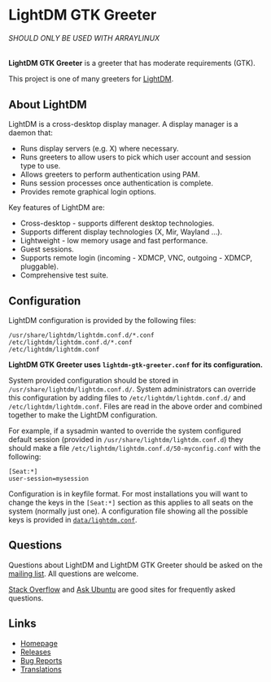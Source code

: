 # LightDM GTK Greeter

###### SHOULD ONLY BE USED WITH ARRAYLINUX

**LightDM GTK Greeter** is a greeter that has moderate requirements (GTK).

This project is one of many greeters for [LightDM](https://github.com/canonical/lightdm).

## About LightDM

LightDM is a cross-desktop display manager. A display manager is a daemon that:

- Runs display servers (e.g. X) where necessary.
- Runs greeters to allow users to pick which user account and session type to use.
- Allows greeters to perform authentication using PAM.
- Runs session processes once authentication is complete.
- Provides remote graphical login options.

Key features of LightDM are:
- Cross-desktop - supports different desktop technologies.
- Supports different display technologies (X, Mir, Wayland ...).
- Lightweight - low memory usage and fast performance.
- Guest sessions.
- Supports remote login (incoming - XDMCP, VNC, outgoing - XDMCP, pluggable).
- Comprehensive test suite.

## Configuration

LightDM configuration is provided by the following files:

```
/usr/share/lightdm/lightdm.conf.d/*.conf
/etc/lightdm/lightdm.conf.d/*.conf
/etc/lightdm/lightdm.conf
```

**LightDM GTK Greeter uses `lightdm-gtk-greeter.conf` for its configuration.**

System provided configuration should be stored in `/usr/share/lightdm/lightdm.conf.d/`. System administrators can override this configuration by adding files to `/etc/lightdm/lightdm.conf.d/` and `/etc/lightdm/lightdm.conf`. Files are read in the above order and combined together to make the LightDM configuration.

For example, if a sysadmin wanted to override the system configured default session (provided in `/usr/share/lightdm/lightdm.conf.d`) they should make a file `/etc/lightdm/lightdm.conf.d/50-myconfig.conf` with the following:

```
[Seat:*]
user-session=mysession
```

Configuration is in keyfile format. For most installations you will want to change the keys in the `[Seat:*]` section as this applies to all seats on the system (normally just one). A configuration file showing all the possible keys is provided in [`data/lightdm.conf`](https://github.com/Canonical/lightdm/blob/master/data/lightdm.conf).

## Questions

Questions about LightDM and LightDM GTK Greeter should be asked on the [mailing list](https://lists.freedesktop.org/mailman/listinfo/lightdm). All questions are welcome.

[Stack Overflow](https://stackoverflow.com/search?q=lightdm) and [Ask Ubuntu](https://askubuntu.com/search?q=lightdm) are good sites for frequently asked questions.

## Links
 - [Homepage](https://github.com/xubuntu/lightdm-gtk-greeter)
 - [Releases](https://github.com/xubuntu/lightdm-gtk-greeter/releases)
 - [Bug Reports](https://github.com/xubuntu/lightdm-gtk-greeter/issues)
 - [Translations](https://www.transifex.com/xubuntu/lightdm-gtk-greeter)
